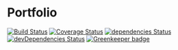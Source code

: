 # Portfolio

[![Build Status](https://travis-ci.com/loginov-rocks/Portfolio.svg?branch=master)](https://travis-ci.com/loginov-rocks/Portfolio)
[![Coverage Status](https://coveralls.io/repos/github/loginov-rocks/Portfolio/badge.svg?branch=master)](https://coveralls.io/github/loginov-rocks/Portfolio?branch=master)
[![dependencies Status](https://david-dm.org/loginov-rocks/Portfolio/status.svg)](https://david-dm.org/loginov-rocks/Portfolio)
[![devDependencies Status](https://david-dm.org/loginov-rocks/Portfolio/dev-status.svg)](https://david-dm.org/loginov-rocks/Portfolio?type=dev) [![Greenkeeper badge](https://badges.greenkeeper.io/loginov-rocks/Portfolio.svg)](https://greenkeeper.io/)
